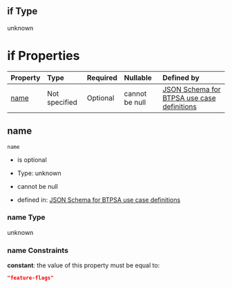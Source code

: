 ## if Type

unknown

# if Properties

| Property      | Type          | Required | Nullable       | Defined by                                                                                                                                                                                                        |
| :------------ | :------------ | :------- | :------------- | :---------------------------------------------------------------------------------------------------------------------------------------------------------------------------------------------------------------- |
| [name](#name) | Not specified | Optional | cannot be null | [JSON Schema for BTPSA use case definitions](btpsa-usecase-properties-services-items-allof-1-then-allof-38-if-properties-name.md "undefined#/properties/services/items/allOf/1/then/allOf/38/if/properties/name") |

## name



`name`

*   is optional

*   Type: unknown

*   cannot be null

*   defined in: [JSON Schema for BTPSA use case definitions](btpsa-usecase-properties-services-items-allof-1-then-allof-38-if-properties-name.md "undefined#/properties/services/items/allOf/1/then/allOf/38/if/properties/name")

### name Type

unknown

### name Constraints

**constant**: the value of this property must be equal to:

```json
"feature-flags"
```
